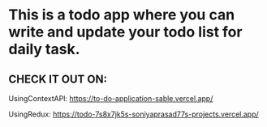 
# This is a todo app where you can write and update your todo list for daily task.
## CHECK IT OUT ON:
UsingContextAPI: https://to-do-application-sable.vercel.app/


UsingRedux: https://todo-7s8x7jk5s-soniyaprasad77s-projects.vercel.app/

